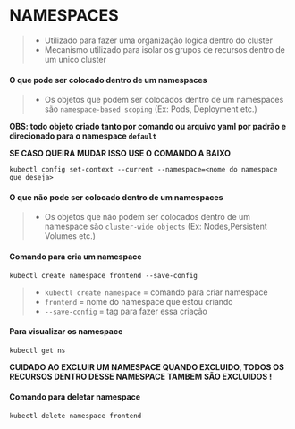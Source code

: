  # NAMESPACES

> - Utilizado para fazer uma organização logica dentro do cluster
> - Mecanismo utilizado para isolar os grupos de recursos dentro de um unico cluster

#### O que pode ser colocado dentro de um namespaces

> - Os objetos que podem ser colocados dentro de um namespaces são `namespace-based scoping` (Ex: Pods, Deployment etc.)

**OBS: todo objeto criado tanto por comando ou arquivo yaml por padrão e direcionado para o namespace `default`**

**SE CASO QUEIRA MUDAR ISSO USE O COMANDO A BAIXO**

```
kubectl config set-context --current --namespace=<nome do namespace que deseja>
```

#### O que não pode ser colocado dentro de um namespaces

> - Os objetos que não podem ser colocados dentro de um namespace são `cluster-wide objects` (Ex: Nodes,Persistent Volumes etc.)

#### Comando para cria um namespace

```
kubectl create namespace frontend --save-config
```

> - `kubectl create namespace` = comando para criar namespace
> - `frontend` = nome do namespace que estou criando
> - `--save-config` =  tag para fazer essa criação

#### Para visualizar os namespace 

```
kubectl get ns 
```

**CUIDADO AO EXCLUIR UM NAMESPACE QUANDO EXCLUIDO, TODOS OS RECURSOS DENTRO DESSE NAMESPACE TAMBEM SÃO EXCLUIDOS !**

#### Comando para deletar namespace

```
kubectl delete namespace frontend
```
